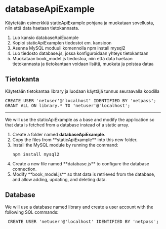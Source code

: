 <h1>databaseApiExample</h1>

Käytetään esimerkkiä staticApiExample pohjana ja muokataan sovellusta, niin että data haetaan tietokannasta.

<ol>
<li>Luo kansio databaseApiExample</li>
<li>Kopioi staticApiExamplen tiedostot em. kansioon</li>
<li>Asenna MySQL moduuli komennolla npm install mysql2</li>
<li>Luo tiedosto database.js, jossa konfiguroidaan yhteys tietokantaan</li>
<li>Muokataan book_model.js tiedostoa, niin että data haetaan tietokannasta ja tietokantaan voidaan lisätä, muokata ja poistaa dataa</li>
</ol>

<h2>Tietokanta</h2> 

Käytetään tietokantaa library ja luodaan käyttäjä tunnus seuraavalla koodilla
<pre>
CREATE USER 'netuser'@'localhost' IDENTIFIED BY 'netpass';
GRANT ALL ON library.* TO 'netuser'@'localhost';
</pre>
<hr>
We will use the staticApiExample as a base and modify the application so that data is fetched from a database instead of a static array.

<ol> <li>Create a folder named <b>databaseApiExample</b>.</li> <li>Copy the files from **staticApiExample** into this new folder.</li> <li>Install the MySQL module by running the command: <pre>npm install mysql2</pre></li> <li>Create a new file named **database.js** to configure the database connection.</li> <li>Modify **book_model.js** so that data is retrieved from the database, and allow adding, updating, and deleting data.</li> </ol>

<h2>Database</h2>

We will use a database named library and create a user account with the following SQL commands:

<pre> CREATE USER 'netuser'@'localhost' IDENTIFIED BY 'netpass'; GRANT ALL ON library.* TO 'netuser'@'localhost'; </pre>
